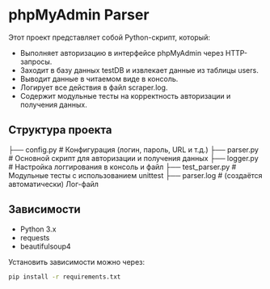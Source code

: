 # phpMyAdmin Parser

Этот проект представляет собой Python-скрипт, который:

- Выполняет авторизацию в интерфейсе phpMyAdmin через HTTP-запросы.
- Заходит в базу данных testDB и извлекает данные из таблицы users.
- Выводит данные в читаемом виде в консоль.
- Логирует все действия в файл scraper.log.
- Содержит модульные тесты на корректность авторизации и получения данных.


## Структура проекта

├── config.py # Конфигурация (логин, пароль, URL и т.д.)
├── parser.py # Основной скрипт для авторизации и получения данных
├── logger.py # Настройка логгирования в консоль и файл
├── test_parser.py # Модульные тесты с использованием unittest
├── parser.log # (создаётся автоматически) Лог-файл


## Зависимости

- Python 3.x
- requests
- beautifulsoup4

Установить зависимости можно через:

```bash
pip install -r requirements.txt